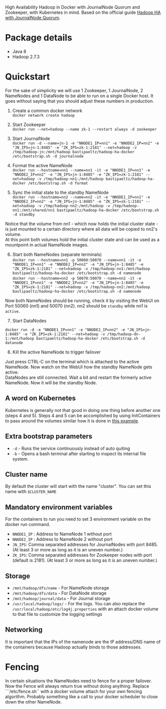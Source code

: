 High Availability Hadoop in Docker with JournalNode Quorum and Zookeeper, with Kubernetes in mind. Based on the official guide [Hadoop HA with JournalNode Quorum](https://hadoop.apache.org/docs/r2.7.3/hadoop-project-dist/hadoop-hdfs/HDFSHighAvailabilityWithQJM.html).

# Package details
* Java 8
* Hadoop 2.7.3

# Quickstart
For the sake of simplicity we will use 1 Zookeeper, 1 JournalNode, 2 NameNodes and 1 DataNode to be able to run on a single Docker host.
It goes without saying that you should adjust these numbers in production.

1. Create a common docker network  
```docker network create hadoop```

2. Start Zookeeper  
```docker run --net=hadoop --name zk-1 --restart always -d zookeeper```

3. Start JournalNode  
```docker run -d --name=jn-1 -e "NNODE1_IP=nn1" -e "NNODE2_IP=nn2" -e "JN_IPS=jn-1:8485" -e "ZK_IPS=zk-1:2181" --net=hadoop -v /tmp/hadoop-jn:/mnt/hadoop bastipaeltz/hadoop-ha-docker /etc/bootstrap.sh -d journalnode```

4. Format the active NameNode  
```docker run --hostname=nn1 --name=nn1 -it -e "NNODE1_IP=nn1" -e "NNODE2_IP=nn2" -e "JN_IPS=jn-1:8485" -e "ZK_IPS=zk-1:2181" --net=hadoop -v /tmp/hadoop-nn1:/mnt/hadoop bastipaeltz/hadoop-ha-docker /etc/bootstrap.sh -d format```

5. Sync the initial state to the standby NameNode  
```docker run --hostname=nn2 --name=nn2 -it -e "NNODE1_IP=nn1" -e "NNODE2_IP=nn2" -e "JN_IPS=jn-1:8485" -e "ZK_IPS=zk-1:2181" --net=hadoop -v /tmp/hadoop-nn2:/mnt/hadoop -v /tmp/hadoop-nn1:/mnt/shared/nn1 bastipaeltz/hadoop-ha-docker /etc/bootstrap.sh -d standby```  

Notice that the volume from nn1 - which now holds the initial cluster state - is just mounted to a certain directory where all data will be copied to nn2's volume.  
At this point both volumes hold the initial cluster state and can be used as a mountpoint in actual NameNode images.

6. Start both NameNodes (separate terminals)  
```docker run --hostname=nn1 -p 50060:50070 --name=nn1 -it -e "NNODE1_IP=nn1" -e "NNODE2_IP=nn2" -e "JN_IPS=jn-1:8485" -e "ZK_IPS=zk-1:2181" --net=hadoop -v /tmp/hadoop-nn1:/mnt/hadoop bastipaeltz/hadoop-ha-docker /etc/bootstrap.sh -d namenode```  
```docker run --hostname=nn2 -p 50070:50070 --name=nn2 -it -e "NNODE1_IP=nn1" -e "NNODE2_IP=nn2" -e "JN_IPS=jn-1:8485" -e "ZK_IPS=zk-1:2181" --net=hadoop -v /tmp/hadoop-nn2:/mnt/hadoop bastipaeltz/hadoop-ha-docker /etc/bootstrap.sh -d namenode```

Now both NameNodes should be running, check it by visiting the WebUI on Port 50060 (nn1) and 50070 (nn2). nn2 should be `standby` while nn1 is `active`.

7. Start DataNodes

```docker run -d -e "NNODE1_IP=nn1" -e "NNODE2_IP=nn2" -e "JN_IPS=jn-1:8485" -e "ZK_IPS=zk-1:2181" --net=hadoop -v /tmp/hadoop-dn-1:/mnt/hadoop bastipaeltz/hadoop-ha-docker /etc/bootstrap.sh -d datanode```

8. Kill the active NameNode to trigger failover

Just press CTRL-C on the terminal which is attached to the active NameNode. Now watch on the WebUI how the standby NameNode gets active.  
DataNodes are still connected. Wait a bit and restart the formerly active NameNode. Now it will be the standby Node.

## A word on Kubernetes
Kubernetes is generally not that good in doing one thing before another one (steps 4 and 5).
Steps 4 and 5 can be accomplished by using InitContainers to pass around the volumes similar how it is done in [this example](https://kubernetes.io/docs/tutorials/stateful-application/run-replicated-stateful-application/#statefulset).

## Extra bootstrap parameters
* ```-d``` - Runs the service continuously instead of auto quiting
* ```-b``` - Opens a bash terminal after starting to inspect its internal file system.

## Cluster name
By default the cluster will start with the name "cluster". You can set this name with ```$CLUSTER_NAME```

## Mandatory environment variables
For the containers to run you need to set 3 environment variable on the docker run command.

* ```NNODE1_IP``` : Address to NameNode 1 without port
* ```NNODE2_IP``` : Address to NameNode 2 without port
* ```JN_IPS```: Comma separated addresses for JournalNodes with port 8485. (At least 3 or more as long as it is an uneven number.)
* ```ZK_IPS```: Comma separated addresses for Zookeeper nodes with port (default is 2181).  (At least 3 or more as long as it is an uneven number.)

## Storage
* ```/mnt/hadoop/dfs/name``` - For NameNode storage
* ```/mnt/hadoop/dfs/data``` - For DataNode storage
* ```/mnt/hadoop/journal/data``` - For Journal storage
* ```/usr/local/hadoop/logs/``` - For the logs. You can also replace the ```/usr/local/hadoop/etc/log4j.properties``` with an attach docker volume to that file to customize the logging settings

## Networking

It is important that the IPs of the namenode are the IP address/DNS name of the containers because Hadoop actually binds to those addresses.

# Fencing
In certain situations the NameNodes need to fence for a proper failover. Now the Fence will always return true without doing anything. Replace ```/etc/fence.sh`` with a docker volume attach for your own fencing algorithm. Probably something like a call to your docker scheduler to close down the other NameNode.

